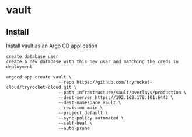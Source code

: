# vault

## Install

Install vault as an Argo CD application

    create database user 
    create a new database with this new user and matching the creds in deployment

    argocd app create vault \
                        --repo https://github.com/tryrocket-cloud/tryrocket-cloud.git \
                        --path infrastructure/vault/overlays/production \
                        --dest-server https://192.168.178.101:6443 \
                        --dest-namespace vault \
                        --revision main \
                        --project default \
                        --sync-policy automated \
                        --self-heal \
                        --auto-prune
